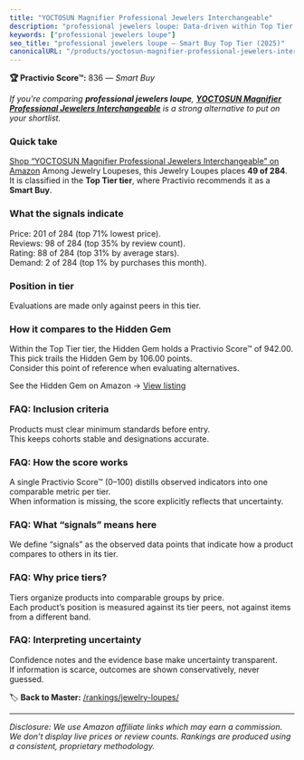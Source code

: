 ```yaml
---
title: "YOCTOSUN Magnifier Professional Jewelers Interchangeable"
description: "professional jewelers loupe: Data-driven within Top Tier ranking using the Practivio Score™. Positioned by quality, value, demand, findability, momentum."
keywords: ["professional jewelers loupe"]
seo_title: "professional jewelers loupe — Smart Buy Top Tier (2025)"
canonicalURL: "/products/yoctosun-magnifier-professional-jewelers-interchangeable-B01H8808H6/"
---
```


**🏆 Practivio Score™:** 836 — _Smart Buy_


*If you're comparing **professional jewelers loupe**, **[YOCTOSUN Magnifier Professional Jewelers Interchangeable](https://www.amazon.com/dp/B01H8808H6?tag=practivio-20)** is a strong alternative to put on your shortlist.*
### Quick take
[Shop “YOCTOSUN Magnifier Professional Jewelers Interchangeable” on Amazon](https://www.amazon.com/dp/B01H8808H6?tag=practivio-20)
Among Jewelry Loupeses, this Jewelry Loupes places **49 of 284**.  
It is classified in the **Top Tier tier**, where Practivio recommends it as a **Smart Buy**.

### What the signals indicate
Price: 201 of 284 (top 71% lowest price).  
Reviews: 98 of 284 (top 35% by review count).  
Rating: 88 of 284 (top 31% by average stars).  
Demand: 2 of 284 (top 1% by purchases this month).

### Position in tier
Evaluations are made only against peers in this tier.

### How it compares to the Hidden Gem
Within the Top Tier tier, the Hidden Gem holds a Practivio Score™ of 942.00.  
This pick trails the Hidden Gem by 106.00 points.  
Consider this point of reference when evaluating alternatives.  

See the Hidden Gem on Amazon → [View listing](https://www.amazon.com/dp/B07T4KPYN2?tag=practivio-20)

### FAQ: Inclusion criteria
Products must clear minimum standards before entry.  
This keeps cohorts stable and designations accurate.

### FAQ: How the score works
A single Practivio Score™ (0–100) distills observed indicators into one comparable metric per tier.  
When information is missing, the score explicitly reflects that uncertainty.

### FAQ: What “signals” means here
We define “signals” as the observed data points that indicate how a product compares to others in its tier.

### FAQ: Why price tiers?
Tiers organize products into comparable groups by price.  
Each product’s position is measured against its tier peers, not against items from a different band.

### FAQ: Interpreting uncertainty
Confidence notes and the evidence base make uncertainty transparent.  
If information is scarce, outcomes are shown conservatively, never guessed.


🏷️ **Back to Master:** [/rankings/jewelry-loupes/](/rankings/jewelry-loupes/)

---
_Disclosure: We use Amazon affiliate links which may earn a commission. We don’t display live prices or review counts. Rankings are produced using a consistent, proprietary methodology._
